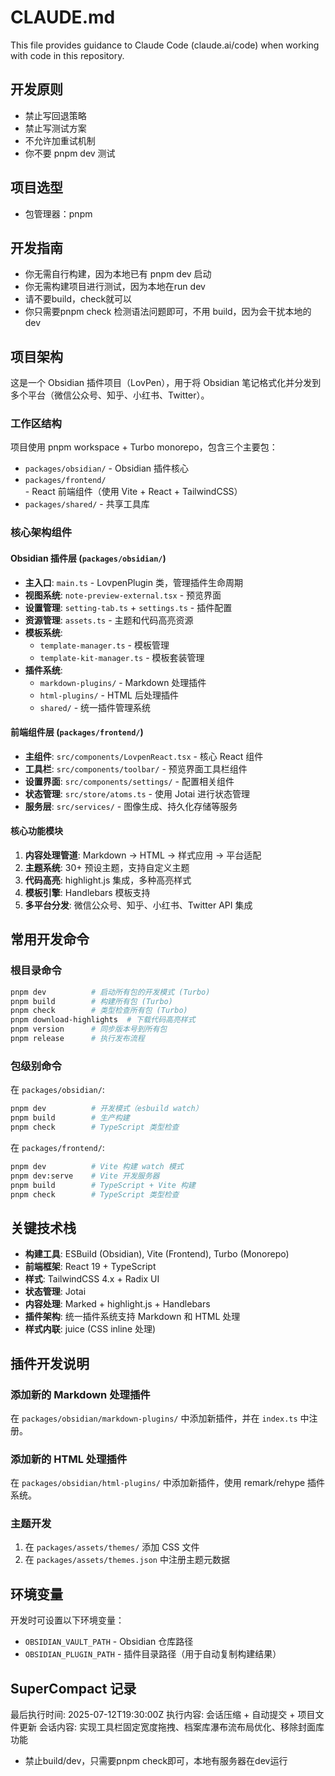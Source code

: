 # CLAUDE.md

This file provides guidance to Claude Code (claude.ai/code) when working with code in this repository.

## 开发原则
- 禁止写回退策略
- 禁止写测试方案
- 不允许加重试机制
- 你不要 pnpm dev 测试

## 项目选型
- 包管理器：pnpm

## 开发指南
- 你无需自行构建，因为本地已有 pnpm dev 启动
- 你无需构建项目进行测试，因为本地在run dev
- 请不要build，check就可以
- 你只需要pnpm check 检测语法问题即可，不用 build，因为会干扰本地的dev

## 项目架构

这是一个 Obsidian 插件项目（LovPen），用于将 Obsidian 笔记格式化并分发到多个平台（微信公众号、知乎、小红书、Twitter）。

### 工作区结构
项目使用 pnpm workspace + Turbo monorepo，包含三个主要包：

- `packages/obsidian/` - Obsidian 插件核心
- `packages/frontend/` - React 前端组件（使用 Vite + React + TailwindCSS）
- `packages/shared/` - 共享工具库

### 核心架构组件

#### Obsidian 插件层 (`packages/obsidian/`)
- **主入口**: `main.ts` - LovpenPlugin 类，管理插件生命周期
- **视图系统**: `note-preview-external.tsx` - 预览界面
- **设置管理**: `setting-tab.ts` + `settings.ts` - 插件配置
- **资源管理**: `assets.ts` - 主题和代码高亮资源
- **模板系统**: 
  - `template-manager.ts` - 模板管理
  - `template-kit-manager.ts` - 模板套装管理
- **插件系统**: 
  - `markdown-plugins/` - Markdown 处理插件
  - `html-plugins/` - HTML 后处理插件
  - `shared/` - 统一插件管理系统

#### 前端组件层 (`packages/frontend/`)
- **主组件**: `src/components/LovpenReact.tsx` - 核心 React 组件
- **工具栏**: `src/components/toolbar/` - 预览界面工具栏组件
- **设置界面**: `src/components/settings/` - 配置相关组件
- **状态管理**: `src/store/atoms.ts` - 使用 Jotai 进行状态管理
- **服务层**: `src/services/` - 图像生成、持久化存储等服务

#### 核心功能模块
1. **内容处理管道**: Markdown → HTML → 样式应用 → 平台适配
2. **主题系统**: 30+ 预设主题，支持自定义主题
3. **代码高亮**: highlight.js 集成，多种高亮样式
4. **模板引擎**: Handlebars 模板支持
5. **多平台分发**: 微信公众号、知乎、小红书、Twitter API 集成

## 常用开发命令

### 根目录命令
```bash
pnpm dev          # 启动所有包的开发模式 (Turbo)
pnpm build        # 构建所有包 (Turbo)
pnpm check        # 类型检查所有包 (Turbo)
pnpm download-highlights  # 下载代码高亮样式
pnpm version      # 同步版本号到所有包
pnpm release      # 执行发布流程
```

### 包级别命令
在 `packages/obsidian/`:
```bash
pnpm dev          # 开发模式（esbuild watch）
pnpm build        # 生产构建
pnpm check        # TypeScript 类型检查
```

在 `packages/frontend/`:
```bash
pnpm dev          # Vite 构建 watch 模式
pnpm dev:serve    # Vite 开发服务器
pnpm build        # TypeScript + Vite 构建
pnpm check        # TypeScript 类型检查
```

## 关键技术栈

- **构建工具**: ESBuild (Obsidian), Vite (Frontend), Turbo (Monorepo)
- **前端框架**: React 19 + TypeScript
- **样式**: TailwindCSS 4.x + Radix UI
- **状态管理**: Jotai
- **内容处理**: Marked + highlight.js + Handlebars
- **插件架构**: 统一插件系统支持 Markdown 和 HTML 处理
- **样式内联**: juice (CSS inline 处理)

## 插件开发说明

### 添加新的 Markdown 处理插件
在 `packages/obsidian/markdown-plugins/` 中添加新插件，并在 `index.ts` 中注册。

### 添加新的 HTML 处理插件
在 `packages/obsidian/html-plugins/` 中添加新插件，使用 remark/rehype 插件系统。

### 主题开发
1. 在 `packages/assets/themes/` 添加 CSS 文件
2. 在 `packages/assets/themes.json` 中注册主题元数据

## 环境变量

开发时可设置以下环境变量：
- `OBSIDIAN_VAULT_PATH` - Obsidian 仓库路径
- `OBSIDIAN_PLUGIN_PATH` - 插件目录路径（用于自动复制构建结果）

## SuperCompact 记录

最后执行时间: 2025-07-12T19:30:00Z
执行内容: 会话压缩 + 自动提交 + 项目文件更新
会话内容: 实现工具栏固定宽度拖拽、档案库瀑布流布局优化、移除封面库功能
- 禁止build/dev，只需要pnpm check即可，本地有服务器在dev运行